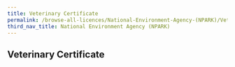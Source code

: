 ```yaml
---
title: Veterinary Certificate
permalink: /browse-all-licences/National-Environment-Agency-(NPARK)/Veterinary-Certificate
third_nav_title: National Environment Agency (NPARK)
---
```

## Veterinary Certificate
